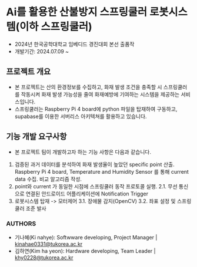 # Ai를 활용한 산불방지 스프링쿨러 로봇시스템(이하 스프링쿨러)
- 2024년 한국공학대학교 임베디드 경진대회 본선 출품작
- 개발기간: 2024.07.09 ~


## 프로젝트 개요
- 본 프로젝트는 산의 환경정보를 수집하고, 화재 발생 조건을 충족할 시 스프링쿨러를 작동시켜 화재 발생 가능성을 줄여 화재예방에 기여하는 시스템을 제공하는 서비스입니다.
- 스프링쿨러는 Raspberry Pi 4 board에 python 파일을 탑재하여 구동하고, supabase를 이용한 서버리스 아키텍쳐를 활용하고 있습니다.


## 기능 개발 요구사항
- 본 프로젝트 팀이 개발하고자 하는 기능 사항은 다음과 같습니다.
1. 검증된 과거 데이터를 분석하여 화재 발생율이 높았던 specific point 산출. Raspberry Pi 4 board, Temperature and Humidity Sensor 를 통해 current data 수집. 비교 알고리즘 작성.
2. point와 current 가 동일한 시점에 스프링쿨러 동작 프로토콜 실행.
   2.1. 무선 통신으로 연결된 안드로이드 어플리케이션에 Notification Trigger
3. 로봇시스템 탑재 -> 모터제어
  3.1. 장애물 감지(OpenCV)
   3.2. 좌표 설정 및 스프링쿨러 조준 발사


### AUTHORS
- 기나혜(Ki nahye): Softwware developing, Project Manager | kinahae0331@tukorea.ac.kr
- 김하연(Kim ha yeon): Hardware developing, Team Leader | khy0228@tukorea.ac.kr
